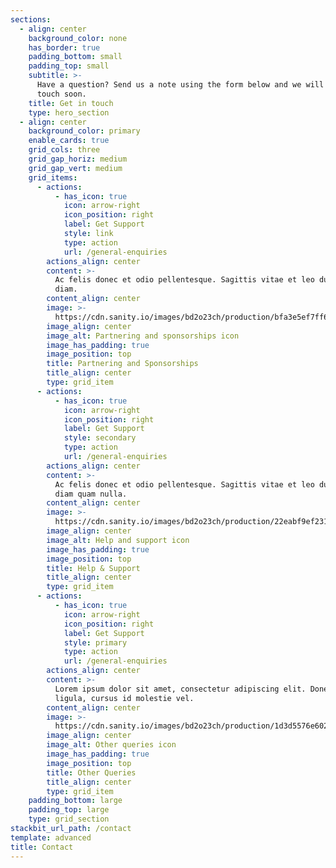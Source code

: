 ```yaml
---
sections:
  - align: center
    background_color: none
    has_border: true
    padding_bottom: small
    padding_top: small
    subtitle: >-
      Have a question? Send us a note using the form below and we will be in
      touch soon.
    title: Get in touch
    type: hero_section
  - align: center
    background_color: primary
    enable_cards: true
    grid_cols: three
    grid_gap_horiz: medium
    grid_gap_vert: medium
    grid_items:
      - actions:
          - has_icon: true
            icon: arrow-right
            icon_position: right
            label: Get Support
            style: link
            type: action
            url: /general-enquiries
        actions_align: center
        content: >-
          Ac felis donec et odio pellentesque. Sagittis vitae et leo duis ut
          diam.
        content_align: center
        image: >-
          https://cdn.sanity.io/images/bd2o23ch/production/bfa3e5ef7ff6ca3209b8496c605e119870f4db52-96x96.svg
        image_align: center
        image_alt: Partnering and sponsorships icon
        image_has_padding: true
        image_position: top
        title: Partnering and Sponsorships
        title_align: center
        type: grid_item
      - actions:
          - has_icon: true
            icon: arrow-right
            icon_position: right
            label: Get Support
            style: secondary
            type: action
            url: /general-enquiries
        actions_align: center
        content: >-
          Ac felis donec et odio pellentesque. Sagittis vitae et leo duis ut
          diam quam nulla.
        content_align: center
        image: >-
          https://cdn.sanity.io/images/bd2o23ch/production/22eabf9ef23182807e80d0fc5301b33c659336ea-96x96.svg
        image_align: center
        image_alt: Help and support icon
        image_has_padding: true
        image_position: top
        title: Help & Support
        title_align: center
        type: grid_item
      - actions:
          - has_icon: true
            icon: arrow-right
            icon_position: right
            label: Get Support
            style: primary
            type: action
            url: /general-enquiries
        actions_align: center
        content: >-
          Lorem ipsum dolor sit amet, consectetur adipiscing elit. Donec nisl
          ligula, cursus id molestie vel.
        content_align: center
        image: >-
          https://cdn.sanity.io/images/bd2o23ch/production/1d3d5576e602ffe625d396ab7ed8f36c55678bae-96x96.svg
        image_align: center
        image_alt: Other queries icon
        image_has_padding: true
        image_position: top
        title: Other Queries
        title_align: center
        type: grid_item
    padding_bottom: large
    padding_top: large
    type: grid_section
stackbit_url_path: /contact
template: advanced
title: Contact
---
```

